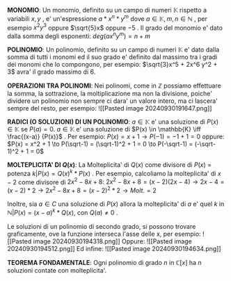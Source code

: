 
**MONOMIO**: Un monomio, definito su un campo di numeri $\mathbb{K}$ rispetto a variabili $x,y$ , e' un'espressione $a * x^n * y^m$ dove $a \in \mathbb{K} , m,n \in \mathbb{N}$ , per esempio $x^2 y^3$ oppure $\sqrt{5}x$ oppure $-5$ .
Il grado del monomio e' dato dalla somma degli esponenti: $deg(ax^ny^m) = n+m$ 

**POLINOMIO**: Un polinomio, definito su un campo di numeri $\mathbb{K}$ e' dato dalla somma di tutti i monomi ed il suo grado e' definito dal massimo tra i gradi dei monomi che lo compongono, per esempio: $\sqrt{3}x^5 + 2x^6 y^2 + 3$ avra' il grado massimo di 6. 

**OPERAZIONI TRA POLINOMI**: Nei polinomi, come in $\mathbb{Z}$ possiamo effettuare la somma, la sottrazione, la moltiplicazione ma non la divisione, poiche' dividere un polinomio non sempre ci dara' un valore intero, ma ci lascera' sempre del resto, per esempio:
![[Pasted image 20240930191647.png]]

**RADICI (O SOLUZIONI) DI UN POLINOMIO**: $a \in \mathbb{K}$ e' una soluzione di $P(x) \in \mathbb{K}$ se $P(a) = 0$. $a \in \mathbb{K}$ e' una soluzione di $P(x) \in \mathbb{K} \iff \frac{(x-a)} {P(x)}$ . Per esempio: $P(x) = x + 1 \to P(-1) = -1 + 1 = 0$ 
oppure:
$P(x) = x^2 + 1 \to P(\sqrt-1) = (\sqrt-1)^2 + 1 = 0 \to P(-\sqrt-1) = (-\sqrt-1)^2 + 1 = 0$ 

**MOLTEPLICITA' DI $Q(x)$**: La Molteplicita' di $Q(x)$ come divisore di $P(x)$ = potenza $k | P(x) = Q(x)^k  * P(x)$ . Per esempio, calcoliamo la molteplicita' di $x-2$ come divisore di $2x^2 - 8x + 8$: $2x^2 - 8x + 8 = (x-2)(2x-4) \to 2x-4 = (x-2)*2 \to 2x^2 - 8x + 8 = (x-2)^2 *2 \to Molt. = 2$ 

Inoltre, sia $a \in C$ una soluzione di $P(x)$ allora la molteplicita' di $a$ e' quel $k$ in $\mathbb{N} | P(x) = (x-a)^k * Q(x)$, con $Q(a) \ne 0$ . 

Le soluzioni di un polinomio di secondo grado, si possono trovare graficamente, ove la funzione interseca l'asse delle x, per esempio: 
![[Pasted image 20240930194318.png]]
Oppure: 
![[Pasted image 20240930194512.png]]
Ed infine:
![[Pasted image 20240930194634.png]]

**TEOREMA FONDAMENTALE**: Ogni polinomio di grado $n$ in $\mathbb{C}[x]$ ha $n$ soluzioni contate con molteplicita'. 